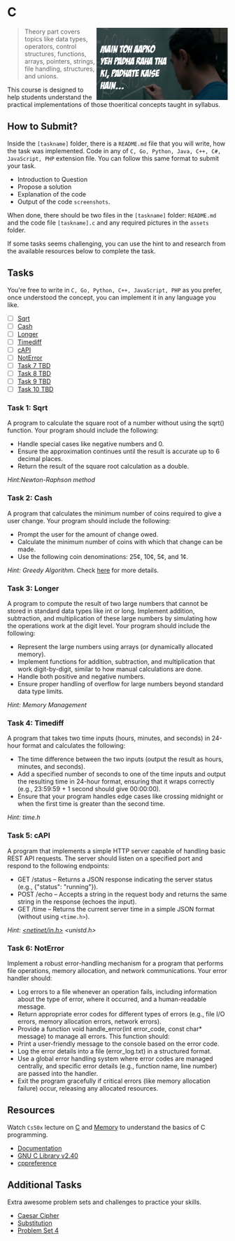 # C

<img align="right" width="300" src="./assets/padhate-kaise-hain.jpg" alt="clone this repository" />

> Theory part covers topics like data types, operators, control structures, functions, arrays, pointers, strings, file handling, structures, and unions.

This course is designed to help students understand the practical implementations of those thoeritical concepts taught in syllabus.

## How to Submit?

Inside the `[taskname]` folder, there is a `README.md` file that you will write, how the task was implemented. Code in any of `C, Go, Python, Java, C++, C#, JavaScript, PHP` extension file. You can follow this same format to submit your task.

-   Introduction to Question
-   Propose a solution
-   Explanation of the code
-   Output of the code `screenshots`.

When done, there should be two files in the `[taskname]` folder: `README.md` and the code file `[taskname].c` and any required pictures in the `assets` folder.

If some tasks seems challenging, you can use the hint to and research from the available resources below to complete the task.

## Tasks

You're free to write in `C, Go, Python, C++, JavaScript, PHP` as you prefer, once understood the concept, you can implement it in any language you like.

-   [ ] [Sqrt](./sqrt/)
-   [ ] [Cash](./cash/)
-   [ ] [Longer](./longer/)
-   [ ] [Timediff](./timediff/)
-   [ ] [cAPI](./capi/)
-   [ ] [NotError](./noterror/)
-   [ ] [Task 7 TBD]()
-   [ ] [Task 8 TBD]()
-   [ ] [Task 9 TBD]()
-   [ ] [Task 10 TBD]()

### Task 1: Sqrt

A program to calculate the square root of a number without using the sqrt() function. Your program should include the following:

-   Handle special cases like negative numbers and 0.
-   Ensure the approximation continues until the result is accurate up to 6 decimal places.
-   Return the result of the square root calculation as a double.

_Hint:Newton-Raphson method_

### Task 2: Cash

A program that calculates the minimum number of coins required to give a user change. Your program should include the following:

-   Prompt the user for the amount of change owed.
-   Calculate the minimum number of coins with which that change can be made.
-   Use the following coin denominations: 25¢, 10¢, 5¢, and 1¢.

_Hint: Greedy Algorithm_. Check [here](https://cs50.harvard.edu/x/2024/psets/1/cash/) for more details.

### Task 3: Longer

A program to compute the result of two large numbers that cannot be stored in standard data types like int or long. Implement addition, subtraction, and multiplication of these large numbers by simulating how the operations work at the digit level. Your program should include the following:

-   Represent the large numbers using arrays (or dynamically allocated memory).
-   Implement functions for addition, subtraction, and multiplication that work digit-by-digit, similar to how manual calculations are done.
-   Handle both positive and negative numbers.
-   Ensure proper handling of overflow for large numbers beyond standard data type limits.

_Hint: Memory Management_

### Task 4: Timediff

A program that takes two time inputs (hours, minutes, and seconds) in 24-hour format and calculates the following:

-   The time difference between the two inputs (output the result as hours, minutes, and seconds).
-   Add a specified number of seconds to one of the time inputs and output the resulting time in 24-hour format, ensuring that it wraps correctly (e.g., 23:59:59 + 1 second should give 00:00:00).
-   Ensure that your program handles edge cases like crossing midnight or when the first time is greater than the second time.

_Hint: time.h_

### Task 5: cAPI

A program that implements a simple HTTP server capable of handling basic REST API requests. The server should listen on a specified port and respond to the following endpoints:

-   GET /status – Returns a JSON response indicating the server status (e.g., {"status": "running"}).
-   POST /echo – Accepts a string in the request body and returns the same string in the response (echoes the input).
-   GET /time – Returns the current server time in a simple JSON format (without using `<time.h>`).

_Hint: [<netinet/in.h>](https://man7.org/linux/man-pages/man0/netinet_in.h.0p.html) <unistd.h>_

### Task 6: NotError

Implement a robust error-handling mechanism for a program that performs file operations, memory allocation, and network communications. Your error handler should:

-   Log errors to a file whenever an operation fails, including information about the type of error, where it occurred, and a human-readable message.
-   Return appropriate error codes for different types of errors (e.g., file I/O errors, memory allocation errors, network errors).
-   Provide a function void handle_error(int error_code, const char\* message) to manage all errors. This function should:
-   Print a user-friendly message to the console based on the error code.
-   Log the error details into a file (error_log.txt) in a structured format.
-   Use a global error handling system where error codes are managed centrally, and specific error details (e.g., function name, line number) are passed into the handler.
-   Exit the program gracefully if critical errors (like memory allocation failure) occur, releasing any allocated resources.

## Resources

Watch `Cs50x` lecture on [C](https://www.youtube.com/watch?v=cwtpLIWylAw) and [Memory](https://www.youtube.com/watch?v=F9-yqoS7b8w&t=1s) to understand the basics of C programming.

-   [Documentation](https://devdocs.io/c/)
-   [GNU C Library v2.40](https://sourceware.org/glibc/manual/2.40/html_node/index.html)
-   [cppreference](https://en.cppreference.com/w/)

## Additional Tasks

Extra awesome problem sets and challenges to practice your skills.

-   [Caesar Cipher](https://cs50.harvard.edu/x/2024/psets/2/caesar/)
-   [Substitution](https://cs50.harvard.edu/x/2024/psets/2/substitution/)
-   [Problem Set 4](https://cs50.harvard.edu/x/2024/psets/4/)
